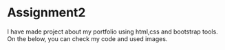 # Assignment2
I have made project about my portfolio using html,css and bootstrap tools.
On the below, you can check my code and used images.
